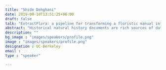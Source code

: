 ```yaml
---
title: "Shide Dehghani"
date: 2019-09-10T13:51:25+06:00
draft: false
talk: "ExtractFlora: a pipeline for transforming a floristic manual into a database for ecological and evolutionary study"
abstract: "Historical natural history documents are rich sources of data that can be used in modern big data analyses in ecology, evolution, and conservation. We are developing a novel text analysis pipeline that transforms a three-volume floristic manual (1966-1983) into a database that contains species-specific information such as location data. To achieve this goal, we are utilizing tools, methods, and libraries such as PyMuPDF (fitz), RegEx, and centroid-based clustering to group the entries in the index, identify each species entry in the main text, and extract the associated data. To date, we have successfully processed the index for all 3 volumes and have extracted over 60% of the species entries. We are currently exploring other methods such as fuzzy matching and identifying the entries based on other features of the document such as line spacing to increase the number of entries captured successfully. In the future we plan to explore supervised learning models to refine the entries captured. Once this pipeline is fully developed, we hope that it can be used as a starting point for digitizing other historic floristic manuals to allow other biologists access to reservoirs of data that would otherwise be unusable."
description: ""
bg_image : "images/speakers/profile.png"
image : "images/speakers/profile.png"
designation : UC-Berkeley
email : 
type : "speaker"

---
```


